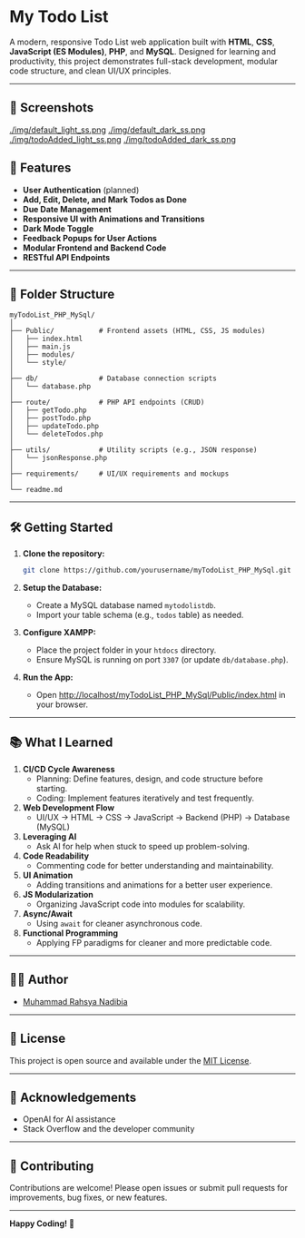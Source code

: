 # My Todo List

A modern, responsive Todo List web application built with **HTML**, **CSS**, **JavaScript (ES Modules)**, **PHP**, and **MySQL**. Designed for learning and productivity, this project demonstrates full-stack development, modular code structure, and clean UI/UX principles.

---

## 📸 Screenshots
[./img/default_light_ss.png](./img/default_light_ss.png)
[./img/default_dark_ss.png](./img/default_dark_ss.png)
[./img/todoAdded_light_ss.png](./img/todoAdded_light_ss.png)
[./img/todoAdded_dark_ss.png](./img/todoAdded_dark_ss.png)



## 🚀 Features

- **User Authentication** (planned)
- **Add, Edit, Delete, and Mark Todos as Done**
- **Due Date Management**
- **Responsive UI with Animations and Transitions**
- **Dark Mode Toggle**
- **Feedback Popups for User Actions**
- **Modular Frontend and Backend Code**
- **RESTful API Endpoints**

---

## 📁 Folder Structure

```
myTodoList_PHP_MySql/
│
├── Public/           # Frontend assets (HTML, CSS, JS modules)
│   ├── index.html
│   ├── main.js
│   ├── modules/
│   └── style/
│
├── db/               # Database connection scripts
│   └── database.php
│
├── route/            # PHP API endpoints (CRUD)
│   ├── getTodo.php
│   ├── postTodo.php
│   ├── updateTodo.php
│   └── deleteTodos.php
│
├── utils/            # Utility scripts (e.g., JSON response)
│   └── jsonResponse.php
│
├── requirements/     # UI/UX requirements and mockups
│
└── readme.md
```

---

## 🛠️ Getting Started

1. **Clone the repository:**
   ```sh
   git clone https://github.com/yourusername/myTodoList_PHP_MySql.git
   ```

2. **Setup the Database:**
   - Create a MySQL database named `mytodolistdb`.
   - Import your table schema (e.g., `todos` table) as needed.

3. **Configure XAMPP:**
   - Place the project folder in your `htdocs` directory.
   - Ensure MySQL is running on port `3307` (or update `db/database.php`).

4. **Run the App:**
   - Open [http://localhost/myTodoList_PHP_MySql/Public/index.html](http://localhost/myTodoList_PHP_MySql/Public/index.html) in your browser.

---

## 📚 What I Learned

1. **CI/CD Cycle Awareness**
    - Planning: Define features, design, and code structure before starting.
    - Coding: Implement features iteratively and test frequently.
2. **Web Development Flow**
    - UI/UX → HTML → CSS → JavaScript → Backend (PHP) → Database (MySQL)
3. **Leveraging AI**
    - Ask AI for help when stuck to speed up problem-solving.
4. **Code Readability**
    - Commenting code for better understanding and maintainability.
5. **UI Animation**
    - Adding transitions and animations for a better user experience.
6. **JS Modularization**
    - Organizing JavaScript code into modules for scalability.
7. **Async/Await**
    - Using `await` for cleaner asynchronous code.
8. **Functional Programming**
    - Applying FP paradigms for cleaner and more predictable code.

---

## 🧑‍💻 Author

- [Muhammad Rahsya Nadibia](https://github.com/Daibisan)

---

## 📄 License

This project is open source and available under the [MIT License](LICENSE).

---

## 🙏 Acknowledgements

- OpenAI for AI assistance
- Stack Overflow and the developer community

---

## 🤝 Contributing

Contributions are welcome! Please open issues or submit pull requests for improvements, bug fixes, or new features.

---


**Happy Coding! 🚀**
